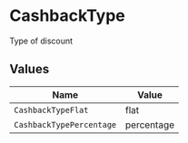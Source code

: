 # CashbackType

Type of discount


## Values

| Name                     | Value                    |
| ------------------------ | ------------------------ |
| `CashbackTypeFlat`       | flat                     |
| `CashbackTypePercentage` | percentage               |